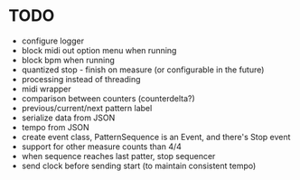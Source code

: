 # TODO
* configure logger
* block midi out option menu when running
* block bpm when running
* quantized stop - finish on measure (or configurable in the future)
* processing instead of threading
* midi wrapper
* comparison between counters (counterdelta?)
* previous/current/next pattern label
* serialize data from JSON
* tempo from JSON
* create event class, PatternSequence is an Event, and there's Stop event
* support for other measure counts than 4/4
* when sequence reaches last patter, stop sequencer
* send clock before sending start (to maintain consistent tempo)